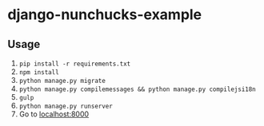# django-nunchucks-example

## Usage

1. `pip install -r requirements.txt`
2. `npm install`
3. `python manage.py migrate`
4. `python manage.py compilemessages && python manage.py compilejsi18n`
5. `gulp`
6. `python manage.py runserver`
7. Go to [localhost:8000](http://localhost:8000)

